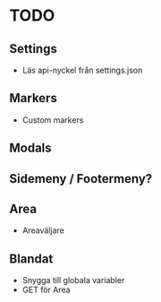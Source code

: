 # TODO

## Settings

* Läs api-nyckel från settings.json

## Markers

* Custom markers

## Modals


## Sidemeny / Footermeny?

## Area

* Areaväljare

## Blandat

* Snygga till globala variabler
* GET för Area
